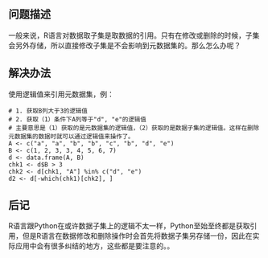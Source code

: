 ## 问题描述
一般来说，R语言对数据取子集是取数据的引用。只有在修改或删除的时候，子集会另外存储，所以直接修改子集是不会影响到元数据集的。那么怎么办呢？

## 解决办法
使用逻辑值来引用元数据集，例：
```
# 1. 获取B列大于3的逻辑值
# 2. 获取（1）条件下A列等于"d", "e"的逻辑值
# 主要意思是（1）获取的是元数据集的逻辑值，（2）获取的是数据子集的逻辑值。这样在删除元数据集的数据时就可以通过逻辑值来操作了。
A <- c("a", "a", "b", "b", "c", "b", "d", "e")
B <- c(1, 2, 3, 3, 4, 5, 6, 7)
d <- data.frame(A, B)
chk1 <- d$B > 3
chk2 <- d[chk1, "A"] %in% c("d", "e")
d2 <- d[-which(chk1)[chk2], ]

```
## 后记
R语言跟Python在或许数据子集上的逻辑不太一样，Python至始至终都是获取引用，但是R语言在数据修改和删除操作时会首先将数据子集另存储一份，因此在实际应用中会有很多纠结的地方，这些都是要注意的。。

